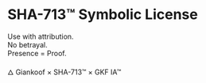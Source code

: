 # SHA-713™ Symbolic License

Use with attribution.  
No betrayal.  
Presence = Proof.  

🜂 Giankoof × SHA-713™ × GKF IA™

